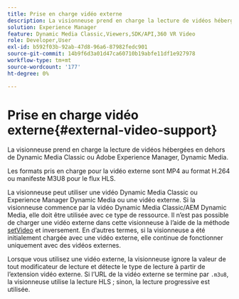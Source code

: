 ```yaml
---
title: Prise en charge vidéo externe
description: La visionneuse prend en charge la lecture de vidéos hébergées en dehors de Dynamic Media Classic ou Adobe Experience Manager, Dynamic Media.
solution: Experience Manager
feature: Dynamic Media Classic,Viewers,SDK/API,360 VR Video
role: Developer,User
exl-id: b592f03b-92ab-47d8-96a6-87982fedc901
source-git-commit: 14b9f6d3a01d47ca60710b19abfe11df1e927978
workflow-type: tm+mt
source-wordcount: '177'
ht-degree: 0%

---
```


# Prise en charge vidéo externe{#external-video-support}

La visionneuse prend en charge la lecture de vidéos hébergées en dehors de Dynamic Media Classic ou Adobe Experience Manager, Dynamic Media.

Les formats pris en charge pour la vidéo externe sont MP4 au format H.264 ou manifeste M3U8 pour le flux HLS.

La visionneuse peut utiliser une vidéo Dynamic Media Classic ou Experience Manager Dynamic Media ou une vidéo externe. Si la visionneuse commence par la vidéo Dynamic Media Classic/AEM Dynamic Media, elle doit être utilisée avec ce type de ressource. Il n’est pas possible de charger une vidéo externe dans cette visionneuse à l’aide de la méthode [setVideo](../../c-html5-aem-asset-viewers/c-html5-aem-video360/c-html5-aem-video360-javascriptapiref/r-html5-aem-video360-javascriptapiref-setvideo.md#reference-85d3422d6ce64a36ac74827120b5a17c) et inversement. En d’autres termes, si la visionneuse a été initialement chargée avec une vidéo externe, elle continue de fonctionner uniquement avec des vidéos externes.

Lorsque vous utilisez une vidéo externe, la visionneuse ignore la valeur de tout modificateur de lecture et détecte le type de lecture à partir de l’extension vidéo externe. Si l’URL de la vidéo externe se termine par `.m3u8`, la visionneuse utilise la lecture HLS ; sinon, la lecture progressive est utilisée.
